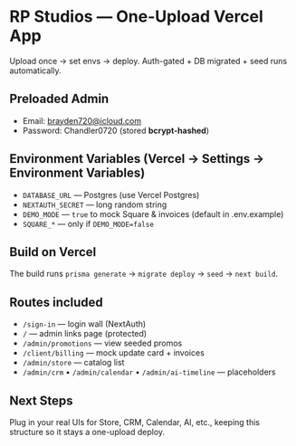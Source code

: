 # RP Studios — One-Upload Vercel App

Upload once → set envs → deploy. Auth-gated + DB migrated + seed runs automatically.

## Preloaded Admin
- Email: brayden720@icloud.com
- Password: Chandler0720 (stored **bcrypt-hashed**)

## Environment Variables (Vercel → Settings → Environment Variables)
- `DATABASE_URL` — Postgres (use Vercel Postgres)
- `NEXTAUTH_SECRET` — long random string
- `DEMO_MODE` — `true` to mock Square & invoices (default in .env.example)
- `SQUARE_*` — only if `DEMO_MODE=false`

## Build on Vercel
The build runs `prisma generate` → `migrate deploy` → `seed` → `next build`.

## Routes included
- `/sign-in` — login wall (NextAuth)
- `/` — admin links page (protected)
- `/admin/promotions` — view seeded promos
- `/client/billing` — mock update card + invoices
- `/admin/store` — catalog list
- `/admin/crm` • `/admin/calendar` • `/admin/ai-timeline` — placeholders

## Next Steps
Plug in your real UIs for Store, CRM, Calendar, AI, etc., keeping this structure so it stays a one-upload deploy.
